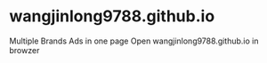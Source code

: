 # wangjinlong9788.github.io

Multiple Brands Ads in one page
Open wangjinlong9788.github.io in browzer
